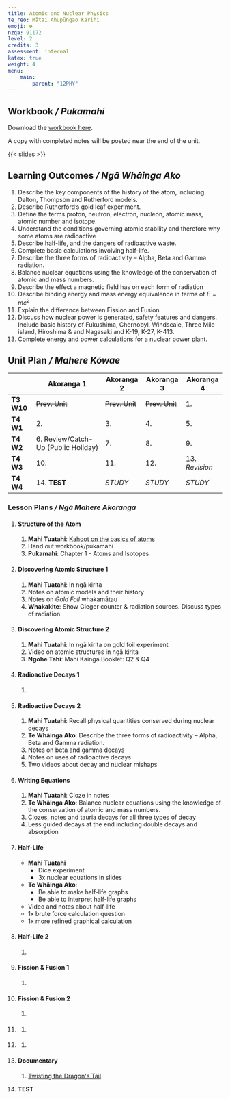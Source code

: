 ```yaml
---
title: Atomic and Nuclear Physics
te_reo: Mātai Ahupūngao Karihi
emoji: ☢️
nzqa: 91172
level: 2
credits: 3
assessment: internal
katex: true
weight: 4
menu:
    main:
        parent: "12PHY"
---
```


## Workbook _/ Pukamahi_

Download the [workbook here](notes/as91172.pdf).

A copy with completed notes will be posted near the end of the unit.

{{< slides >}}

## Learning Outcomes _/ Ngā Whāinga Ako_

1. Describe the key components of the history of the atom, including Dalton, Thompson and Rutherford models.
2. Describe Rutherford’s gold leaf experiment.
3. Define the terms proton, neutron, electron, nucleon, atomic mass, atomic number and isotope.
4. Understand the conditions governing atomic stability and therefore why some atoms are radioactive
5. Describe half-life, and the dangers of radioactive waste.
6. Complete basic calculations involving half-life.
7. Describe the three forms of radioactivity – Alpha, Beta and Gamma radiation.
8. Balance nuclear equations using the knowledge of the conservation of atomic and mass numbers.
9. Describe the effect a magnetic field has on each form of radiation
10. Describe binding energy and mass energy equivalence in terms of $E=mc^{2}$
11. Explain the difference between Fission and Fusion
12. Discuss how nuclear power is generated, safety features and dangers. Include basic history of Fukushima, Chernobyl, Windscale, Three Mile island, Hiroshima & and Nagasaki and K-19, K-27, K-413.
13. Complete energy and power calculations for a nuclear power plant.


## Unit Plan _/ Mahere Kōwae_

|            |              Akoranga 1             |   Akoranga 2   |   Akoranga 3   |   Akoranga 4   |
| ---------- | ----------------------------------- | -------------- | -------------- | -------------- |
| __T3 W10__ | ~~Prev. Unit~~                      | ~~Prev. Unit~~ | ~~Prev. Unit~~ | 1.             |
| __T4 W1__  | 2.                                  | 3.             | 4.             | 5.             |
| __T4 W2__  | 6. Review/Catch-Up (Public Holiday) | 7.             | 8.             | 9.             |
| __T4 W3__  | 10.                                 | 11.            | 12.            | 13. _Revision_ |
| __T4 W4__  | 14. __TEST__                        | _STUDY_        | _STUDY_        | _STUDY_        |

<!--
|        | Akoranga 1 (Mon)                                   | Akoranga 2 (Tues)                                                    | Akoranga 3 (Wed)                                                     | Akoranga 4 (Thurs)                               |
|:-------|:---------------------------------------------------|:---------------------------------------------------------------------|:---------------------------------------------------------------------|:-------------------------------------------------|
| T3 W10 | 1. [Structure of the Atom](#structure-of-the-atom) | 2. [Discovering Atomic Structure 1](#discovering-atomic-structure-1) | 3. [Discovering Atomic Structure 2](#discovering-atomic-structure-2) | 4. [Radioactive Decays 1](#radioactive-decays-1) |
| T4 W1  | 5. [Radioactive Decays 2](#radioactive-decays-2)   | 6. [Writing Equations](#writing-equations)                           | 7. [Half-Life](#half-life)                                           | 8. [Half-Life 2](#half-life-2)                   |
| T4 W2  | 9. [Fission & Fusion 1](#fission--fusion-1)        | 10. [Fission & Fusion 2](#fission--fusion-2)                         | 11. [__Revision__](#__revision__)                                    | 12. __Test__                                     |
-->

### Lesson Plans _/ Ngā Mahere Akoranga_

1. #### Structure of the Atom
    1. __Mahi Tuatahi__: [Kahoot on the basics of atoms](https://create.kahoot.it/v2/details/ca4b9437-4d48-4ba3-a526-97b558ee04a3)
    2. Hand out workbook/pukamahi
    3. __Pukamahi__: Chapter 1 - Atoms and Isotopes

2. #### Discovering Atomic Structure 1
    1. __Mahi Tuatahi__: In ngā kirita
    2. Notes on atomic models and their history
    3. Notes on _Gold Foil_ whakamātau
    4. __Whakakite__: Show Gieger counter & radiation sources. Discuss types of radiation.

3. #### Discovering Atomic Structure 2
    1. __Mahi Tuatahi__: In ngā kirita on gold foil experiment
    2. Video on atomic structures in ngā kirita
    3. __Ngohe Tahi__: Mahi Kāinga Booklet: Q2 & Q4

4. #### Radioactive Decays 1
    1. 

5. #### Radioactive Decays 2
    1. __Mahi Tuatahi__: Recall physical quantities conserved during nuclear decays
    2. __Te Whāinga Ako__: Describe the three forms of radioactivity – Alpha, Beta and Gamma radiation.
    3. Notes on beta and gamma decays
    4. Notes on uses of radioactive decays
    5. Two videos about decay and nuclear mishaps

6. #### Writing Equations
    1. __Mahi Tuatahi__: Cloze in notes
    2. __Te Whāinga Ako__: Balance nuclear equations using the knowledge of the conservation of atomic and mass numbers.
    3. Clozes, notes and tauria decays for all three types of decay
    4. Less guided decays at the end including double decays and absorption

7. #### Half-Life
    - __Mahi Tuatahi__
        - Dice experiment
        - 3x nuclear equations in slides
    - __Te Whāinga Ako__:
        - Be able to make half-life graphs
        - Be able to interpret half-life graphs
    - Video and notes about half-life
    - 1x brute force calculation question
    - 1x more refined graphical calculation

8. #### Half-Life 2
    1. 

9. #### Fission & Fusion 1
    1. 

10. #### Fission & Fusion 2
    1. 

11. #### 
    1. 

12. #### 
    1. 

13. #### Documentary
    1. [Twisting the Dragon's Tail](https://www.imdb.com/title/tt4847012)

14. __TEST__
